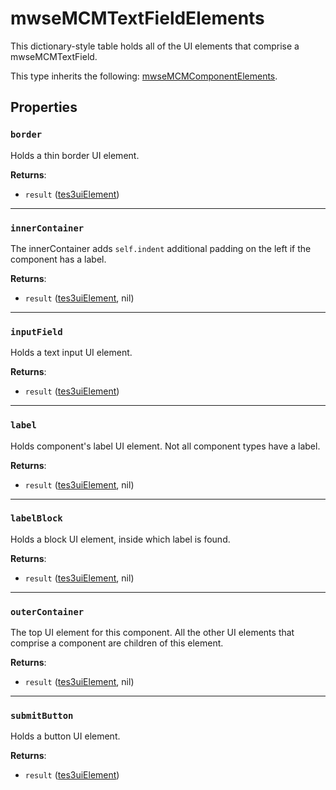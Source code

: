 # mwseMCMTextFieldElements
<div class="search_terms" style="display: none">mwsemcmtextfieldelements</div>

<!---
	This file is autogenerated. Do not edit this file manually. Your changes will be ignored.
	More information: https://github.com/MWSE/MWSE/tree/master/docs
-->

This dictionary-style table holds all of the UI elements that comprise a mwseMCMTextField.

This type inherits the following: [mwseMCMComponentElements](../types/mwseMCMComponentElements.md).
## Properties

### `border`
<div class="search_terms" style="display: none">border</div>

Holds a thin border UI element.

**Returns**:

* `result` ([tes3uiElement](../types/tes3uiElement.md))

***

### `innerContainer`
<div class="search_terms" style="display: none">innercontainer</div>

The innerContainer adds `self.indent` additional padding on the left if the component has a label.

**Returns**:

* `result` ([tes3uiElement](../types/tes3uiElement.md), nil)

***

### `inputField`
<div class="search_terms" style="display: none">inputfield</div>

Holds a text input UI element.

**Returns**:

* `result` ([tes3uiElement](../types/tes3uiElement.md))

***

### `label`
<div class="search_terms" style="display: none">label</div>

Holds component's label UI element. Not all component types have a label.

**Returns**:

* `result` ([tes3uiElement](../types/tes3uiElement.md), nil)

***

### `labelBlock`
<div class="search_terms" style="display: none">labelblock</div>

Holds a block UI element, inside which label is found.

**Returns**:

* `result` ([tes3uiElement](../types/tes3uiElement.md), nil)

***

### `outerContainer`
<div class="search_terms" style="display: none">outercontainer</div>

The top UI element for this component. All the other UI elements that comprise a component are children of this element.

**Returns**:

* `result` ([tes3uiElement](../types/tes3uiElement.md), nil)

***

### `submitButton`
<div class="search_terms" style="display: none">submitbutton</div>

Holds a button UI element.

**Returns**:

* `result` ([tes3uiElement](../types/tes3uiElement.md))

